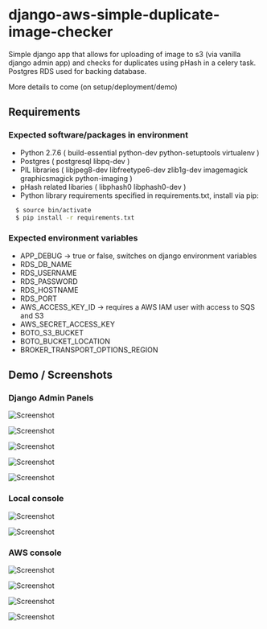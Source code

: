 # django-aws-simple-duplicate-image-checker

Simple django app that allows for uploading of image to s3 (via vanilla django admin app) and checks for duplicates using pHash in a celery task. Postgres RDS used for backing database.

More details to come (on setup/deployment/demo)

## Requirements
### Expected software/packages in environment
* Python 2.7.6 ( build-essential python-dev python-setuptools virtualenv )
* Postgres ( postgresql libpq-dev )
* PIL libraries ( libjpeg8-dev libfreetype6-dev zlib1g-dev imagemagick graphicsmagick python-imaging )
* pHash related libaries ( libphash0 libphash0-dev )
* Python library requirements specified in requirements.txt, install via pip:
```sh
  $ source bin/activate
  $ pip install -r requirements.txt
```

### Expected environment variables
* APP_DEBUG -> true or false, switches on django environment variables
* RDS_DB_NAME
* RDS_USERNAME
* RDS_PASSWORD
* RDS_HOSTNAME
* RDS_PORT
* AWS_ACCESS_KEY_ID -> requires a AWS IAM user with access to SQS and S3
* AWS_SECRET_ACCESS_KEY
* BOTO_S3_BUCKET
* BOTO_BUCKET_LOCATION
* BROKER_TRANSPORT_OPTIONS_REGION

## Demo / Screenshots
### Django Admin Panels

![Screenshot](https://github.com/kevd1337/django-aws-simple-duplicate-image-checker/blob/master/demo-screenshots/admin1.png)

![Screenshot](https://github.com/kevd1337/django-aws-simple-duplicate-image-checker/blob/master/demo-screenshots/admin2.png)

![Screenshot](https://github.com/kevd1337/django-aws-simple-duplicate-image-checker/blob/master/demo-screenshots/admin3.png)

![Screenshot](https://github.com/kevd1337/django-aws-simple-duplicate-image-checker/blob/master/demo-screenshots/aws-s3-storage.png)

![Screenshot](https://github.com/kevd1337/django-aws-simple-duplicate-image-checker/blob/master/demo-screenshots/admin4.png)

### Local console

![Screenshot](https://github.com/kevd1337/django-aws-simple-duplicate-image-checker/blob/master/demo-screenshots/console1.png)

![Screenshot](https://github.com/kevd1337/django-aws-simple-duplicate-image-checker/blob/master/demo-screenshots/console2.png)

### AWS console

![Screenshot](https://github.com/kevd1337/django-aws-simple-duplicate-image-checker/blob/master/demo-screenshots/aws-s3.png)

![Screenshot](https://github.com/kevd1337/django-aws-simple-duplicate-image-checker/blob/master/demo-screenshots/aws-rds.png)

![Screenshot](https://github.com/kevd1337/django-aws-simple-duplicate-image-checker/blob/master/demo-screenshots/aws-sqs.png)

![Screenshot](https://github.com/kevd1337/django-aws-simple-duplicate-image-checker/blob/master/demo-screenshots/aws-ec2.png)
